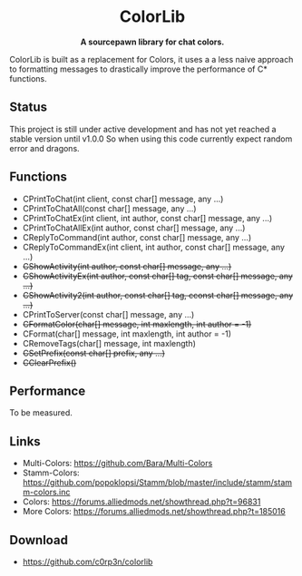 <h1 align="center">
    ColorLib
</h1>
<p align="center">
    <strong>A sourcepawn library for chat colors.</strong>
</p>

ColorLib is built as a replacement for Colors, it uses a a less naive approach
to formatting messages to drastically improve the performance of C* functions.

## Status

This project is still under active development and has not yet reached a stable
version until v1.0.0 So when using this code currently expect random error and
dragons.

## Functions
 + CPrintToChat(int client, const char[] message, any ...)
 + CPrintToChatAll(const char[] message, any ...)
 + CPrintToChatEx(int client, int author, const char[] message, any ...)
 + CPrintToChatAllEx(int author, const char[] message, any ...)
 + CReplyToCommand(int author, const char[] message, any ...)
 + CReplyToCommandEx(int client, int author, const char[] message, any ...)
 + ~~CShowActivity(int author, const char[] message, any ...)~~
 + ~~CShowActivityEx(int author, const char[] tag, const char[] message, any ...)~~
 + ~~CShowActivity2(int author, const char[] tag, cconst char[] message, any ...)~~
 + CPrintToServer(const char[] message, any ...)
 + ~~CFormatColor(char[] message, int maxlength, int author = -1)~~
 + CFormat(char[] message, int maxlength, int author = -1)
 + CRemoveTags(char[] message, int maxlength)
 + ~~CSetPrefix(const char[] prefix, any ...)~~
 + ~~CClearPrefix()~~

## Performance
To be measured.

## Links
 + Multi-Colors: https://github.com/Bara/Multi-Colors
 + Stamm-Colors: https://github.com/popoklopsi/Stamm/blob/master/include/stamm/stamm-colors.inc
 + Colors: https://forums.alliedmods.net/showthread.php?t=96831
 + More Colors: https://forums.alliedmods.net/showthread.php?t=185016

## Download
 + https://github.com/c0rp3n/colorlib
